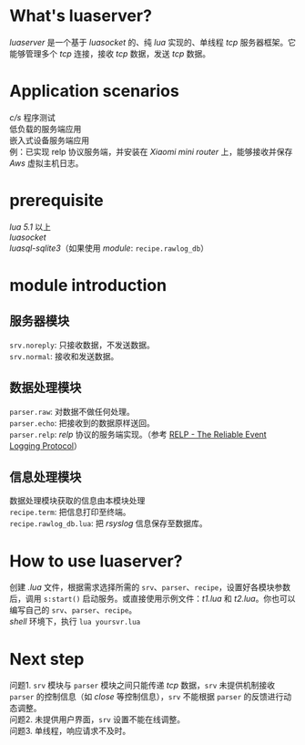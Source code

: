 # What's luaserver?
*luaserver* 是一个基于 *luasocket* 的、纯 *lua* 实现的、单线程 *tcp* 服务器框架。它能够管理多个 *tcp* 连接，接收 *tcp* 数据，发送 *tcp* 数据。  
# Application scenarios
*c/s* 程序测试  
低负载的服务端应用  
嵌入式设备服务端应用  
例：已实现 relp 协议服务端，并安装在 *Xiaomi mini router* 上，能够接收并保存 *Aws* 虚拟主机日志。
# prerequisite
*lua 5.1* 以上  
*luasocket*  
*luasql-sqlite3*（如果使用 *module*: `recipe.rawlog_db`）
# module introduction
## 服务器模块
`srv.noreply`: 只接收数据，不发送数据。  
`srv.normal`: 接收和发送数据。
## 数据处理模块
`parser.raw`: 对数据不做任何处理。  
`parser.echo`: 把接收到的数据原样送回。  
`parser.relp`: *relp* 协议的服务端实现。（参考 [RELP - The Reliable Event Logging Protocol](http://www.rsyslog.com/doc/relp.html)）
## 信息处理模块
数据处理模块获取的信息由本模块处理  
`recipe.term`: 把信息打印至终端。  
`recipe.rawlog_db.lua`: 把 *rsyslog* 信息保存至数据库。
# How to use luaserver?
创建 *.lua* 文件，根据需求选择所需的 `srv`、`parser`、`recipe`，设置好各模块参数后，调用 `s:start()` 启动服务。或直接使用示例文件：*t1.lua* 和 *t2.lua*。你也可以编写自己的 `srv`、`parser`、`recipe`。  
*shell* 环境下，执行 `lua yoursvr.lua`
# Next step
问题1. `srv` 模块与 `parser` 模块之间只能传递 *tcp* 数据，`srv` 未提供机制接收 `parser` 的控制信息（如 *close* 等控制信息），`srv` 不能根据 `parser` 的反馈进行动态调整。  
问题2. 未提供用户界面，`srv` 设置不能在线调整。  
问题3. 单线程，响应请求不及时。